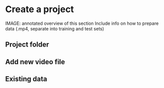 # Create a project

IMAGE: annotated overview of this section
Include info on how to prepare data (.mp4, separate into training and test sets)

## Project folder

## Add new video file

## Existing data
